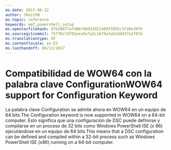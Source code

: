 ```yaml
---
ms.date: 2017-06-12
author: JKeithB
ms.topic: reference
keywords: wmf,powershell,setup
ms.openlocfilehash: 87b20877a7d86f48d31921409f3955c3f20e39f9
ms.sourcegitcommit: 75f70c7df01eea5e7a2c16f9a3ab1dd437a1f8fd
ms.translationtype: HT
ms.contentlocale: es-ES
ms.lasthandoff: 06/12/2017
---
```

# <a name="wow64-support-for-configuration-keyword"></a><span data-ttu-id="d14bb-102">Compatibilidad de WOW64 con la palabra clave Configuration</span><span class="sxs-lookup"><span data-stu-id="d14bb-102">WOW64 support for Configuration Keyword</span></span>

<span data-ttu-id="d14bb-103">La palabra clave Configuration se admite ahora en WOW64 en un equipo de 64 bits.</span><span class="sxs-lookup"><span data-stu-id="d14bb-103">The Configuration keyword is now supported in WOW64 on a 64-bit computer.</span></span> <span data-ttu-id="d14bb-104">Esto significa que una configuración de DSC puede definirse y compilarse en un proceso de 32 bits como Windows PowerShell ISE (x 86) ejecutándose en un equipo de 64 bits.</span><span class="sxs-lookup"><span data-stu-id="d14bb-104">This means that a DSC configuration can be defined and compiled within a 32-bit process such as Windows PowerShell ISE (x86) running on a 64-bit computer.</span></span>

